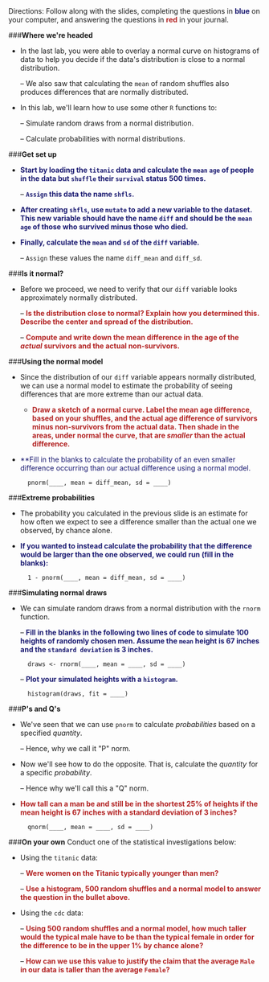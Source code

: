 ##
Directions: Follow along with the slides, completing the questions in <span style="color:midnightblue;">**blue**</span> on your computer, and answering the questions in <span style="color:firebrick;">**red**</span> in your journal.

###**Where we're headed**
* In the last lab, you were able to overlay a normal curve on histograms of data to help you
decide if the data's distribution is close to a normal distribution.

    – We also saw that calculating the ```mean``` of random shuffles also produces
    differences that are normally distributed.

* In this lab, we'll learn how to use some other ```R``` functions to:

    – Simulate random draws from a normal distribution.

    – Calculate probabilities with normal distributions.

###**Get set up**
* <span style="color:midnightblue;">**Start by loading the ```titanic``` data and calculate the ```mean``` ```age``` of people in the data but ```shuffle``` their ```survival``` status 500 times.**</span>

    – <span style="color:midnightblue;">**```Assign``` this data the name ```shfls```.**</span>

* <span style="color:midnightblue;">**After creating ```shfls```, use ```mutate``` to add a new variable to the dataset. This new variable should have the name ```diff``` and should be the ```mean``` ```age``` of those who survived minus those who died.**</span>

* <span style="color:midnightblue;">**Finally, calculate the ```mean``` and ```sd``` of the ```diff``` variable.**</span>

    – ```Assign``` these values the name ```diff_mean``` and ```diff_sd```.

###**Is it normal?**
* Before we proceed, we need to verify that our ```diff``` variable looks approximately normally
distributed.

    – <span style="color:firebrick;">**Is the distribution close to normal? Explain how you determined this. Describe the center and spread of the distribution.**</span>

    – <span style="color:firebrick;">**Compute and write down the mean difference in the age of the *actual* survivors and the actual non-survivors.**</span>

###**Using the normal model**
* Since the distribution of our ```diff``` variable appears normally distributed, we can use a
normal model to estimate the probability of seeing differences that are more extreme than
our actual data.

    - <span style="color:firebrick;">**Draw a sketch of a normal curve. Label the mean age difference, based on your shuffles, and the actual age difference of survivors minus non-survivors from the actual data. Then shade in the areas, under normal the curve, that are *smaller* than the actual difference.**</span>

* <span style="color:midnightblue;">**Fill in the blanks to calculate the probability of an even smaller difference occurring than our actual difference using a normal model.</span>

        pnorm(____, mean = diff_mean, sd = ____)

###**Extreme probabilities**
* The probability you calculated in the previous slide is an estimate for how often we expect to
see a difference smaller than the actual one we observed, by chance alone.

* <span style="color:midnightblue;">**If you wanted to instead calculate the probability that the difference would be larger than the one observed, we could run (fill in the blanks):**</span>

        1 - pnorm(____, mean = diff_mean, sd = ____)

###**Simulating normal draws**
* We can simulate random draws from a normal distribution with the ```rnorm``` function.

    – <span style="color:midnightblue;">**Fill in the blanks in the following two lines of code to simulate 100 heights of randomly chosen men. Assume the ```mean``` height is 67 inches and the ```standard deviation``` is 3 inches.**</span>

        draws <- rnorm(____, mean = ____, sd = ____)

    – <span style="color:midnightblue;">**Plot your simulated heights with a ```histogram```.**</span>

        histogram(draws, fit = ____)


###**P's and Q's**
* We've seen that we can use ```pnorm``` to calculate *probabilities* based on a specified *quantity*.

    – Hence, why we call it "P" norm.

* Now we'll see how to do the opposite. That is, calculate the *quantity* for a specific
*probability*.

    – Hence why we'll call this a "Q" norm.

* <span style="color:firebrick;">**How tall can a man be and still be in the shortest 25% of heights if the mean height is 67 inches with a standard deviation of 3 inches?**</span>

        qnorm(____, mean = ____, sd = ____)

###**On your own**
Conduct one of the statistical investigations below:

* Using the ```titanic``` data:

    – <span style="color:firebrick;">**Were women on the Titanic typically younger than men?**</span>

    – <span style="color:firebrick;">**Use a histogram, 500 random shuffles and a normal model to answer the
    question in the bullet above.**</span>

* Using the ```cdc``` data:

    – <span style="color:firebrick;">**Using 500 random shuffles and a normal model, how much taller would the typical male have to be than the typical female in order for the difference to be in the upper 1% by chance alone?**</span>

    – <span style="color:firebrick;">**How can we use this value to justify the claim that the average ```Male``` in our data is taller than the average ```Female```?**</span>
